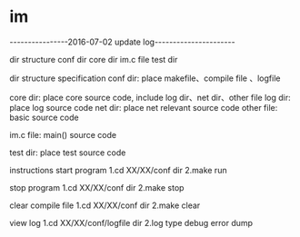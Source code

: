 # im

----------------2016-07-02 update log----------------------

dir structure 
  conf dir
  core dir
  im.c file
  test dir

dir structure specification
  conf dir: place makefile、compile file 、logfile
  
  core dir: place core source code, include log dir、net dir、other file
      log dir: place log source code
      net dir: place net relevant source code
      other file: basic source code  
      
  im.c file: main() source code
  
  test dir: place test source code
  
instructions
  start program
    1.cd XX/XX/conf dir
    2.make run
    
  stop program
     1.cd XX/XX/conf dir
     2.make stop
     
  clear compile file
     1.cd XX/XX/conf dir
     2.make clear
     
  view log 
     1.cd XX/XX/conf/logfile dir
     2.log type
        debug
        error
        dump
  
  
    
    
                  
